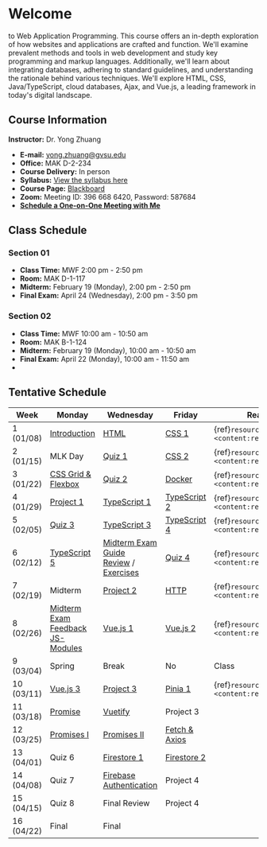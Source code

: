 # Welcome

to Web Application Programming. This course offers an in-depth exploration of how websites and applications are crafted and function. We'll examine prevalent methods and tools in web development and study key programming and markup languages. Additionally, we'll learn about integrating databases, adhering to standard guidelines, and understanding the rationale behind various techniques. We'll explore HTML, CSS, Java/TypeScript, cloud databases, Ajax, and Vue.js, a leading framework in today's digital landscape.

## Course Information

**Instructor:** Dr. Yong Zhuang

- <i class="fa fa-envelope"></i> **E-mail:** [yong.zhuang@gvsu.edu](mailto:yong.zhuang@gvsu.edu)
- <i class="fa fa-building"></i> **Office:** MAK D-2-234
- <i class="fa fa-chalkboard-teacher"></i> **Course Delivery:** In person
- <i class="fa fa-book-reader"></i> **Syllabus:** [View the syllabus here](assets/pdf/syllabus.pdf)
- <i class="fa fa-book"></i> **Course Page:** [Blackboard](https://lms.gvsu.edu/)
- <i class="fa fa-video"></i> **Zoom:** Meeting ID: 396 668 6420, Password: 587684
- <i class="fa fa-calendar"></i> [**Schedule a One-on-One Meeting with Me**](https://outlook.office.com/bookwithme/user/8e0ad8c680e644aab3c32cd9c13b690b@gvsu.edu/meetingtype/sK-RN8cGbkq2UzIiUaRehA2?anonymous&ep=mlink)

## Class Schedule

### Section 01

- **Class Time:** MWF 2:00 pm - 2:50 pm
- **Room:** MAK D-1-117
- **Midterm:** February 19 (Monday), 2:00 pm - 2:50 pm
- **Final Exam:** April 24 (Wednesday), 2:00 pm - 3:50 pm

### Section 02

- **Class Time:** MWF 10:00 am - 10:50 am
- **Room:** MAK B-1-124
- **Midterm:** February 19 (Monday), 10:00 am - 10:50 am
- **Final Exam:** April 22 (Monday), 10:00 am - 11:50 am
- <!-- Table of Contents will be auto-generated here -->

## Tentative Schedule

| Week | Monday | Wednesday | Friday | Reading |
| --- | --- | --- | --- | --- |
| 1 (01/08) | [Introduction](assets/pdf/Introduction.pdf) | [HTML](assets/pdf/HTML.pptx.pdf) | [CSS 1](assets/pdf/CSS-I.pdf) | {ref}`resources <content:references:w1>` |
| 2 (01/15) | MLK Day | [Quiz 1](quizzes/1) | [CSS 2](assets/pdf/CSS-II.pdf) | {ref}`resources <content:references:w2>` |
| 3 (01/22) | [CSS Grid & Flexbox](assets/pdf/CSS-Grid-Flexbox.pdf) | [Quiz 2](quizzes/2) | [Docker](assets/pdf/Docker.pdf) | {ref}`resources <content:references:w3>` |
| 4 (01/29) | [Project 1](projects/1) | [TypeScript 1](assets/pdf/TypeScript-I.pdf) | [TypeScript 2](assets/pdf/TypeScript-II.pdf) | {ref}`resources <content:references:w4>` |
| 5 (02/05) | [Quiz 3](quizzes/3) | [TypeScript 3](assets/pdf/TypeScript-III.pdf) | [TypeScript 4](assets/pdf/TypeScript-IV.pdf) | {ref}`resources <content:references:w5>` |
| 6 (02/12) | [TypeScript 5](assets/pdf/TypeScript-V.pdf) | [Midterm Exam Guide](exams/midterm-guide) <br/> [Review](assets/pdf/midterm-review.pdf) / [Exercises](exams/midterm-exercises) | [Quiz 4](quizzes/4) | {ref}`resources <content:references:w6>` |
| 7 (02/19) | Midterm | [Project 2](projects/2) | [HTTP](assets/pdf/HTTP.pdf) | {ref}`resources <content:references:w7>` |
| 8 (02/26) | [Midterm Exam Feedback](exams/midterm-answer) <br/> [JS-Modules](assets/pdf/JS-Modules.pdf) | [Vue.js 1](assets/pdf/VueJS-3.x-I.pdf) | [Vue.js 2](assets/pdf/VueJS-3.x-II.pdf) | {ref}`resources <content:references:w8>` |
| 9 (03/04) | Spring | Break | No | Class |
| 10 (03/11) | [Vue.js 3](assets/pdf/VueJS-3.x-III.pdf) | [Project 3](projects/3) | [Pinia 1](assets/pdf/Pinia.pdf) | {ref}`resources <content:references:w10>` |
| 11 (03/18) | [Promise](assets/pdf/Promise.pdf) | [Vuetify]() | Project 3 |  |
| 12 (03/25) | [Promises I]() | [Promises II]() | [Fetch & Axios]() |  |
| 13 (04/01) | Quiz 6 | [Firestore 1]() | [Firestore 2]() |  |
| 14 (04/08) | Quiz 7 | [Firebase Authentication]() | Project 4 |  |
| 15 (04/15) | Quiz 8 | Final Review | Project 4 |  |
| 16 (04/22) | Final | Final |  |  |
